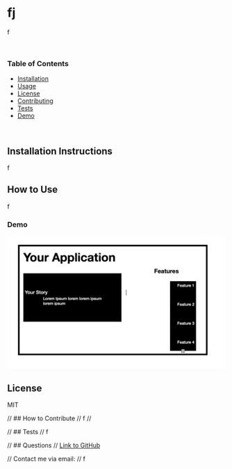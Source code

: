 # fj

f
<br>

<br>

### Table of Contents

- [Installation](#-installation-instructions)
- [Usage](#-how-to-use)
- [License](#-license)
- [Contributing](#-how-to-contribute)
- [Tests](#-tests)
- [Demo](#-demo)
  <br>

<br>

## Installation Instructions

f
<br>

## How to Use

f
<br>

### Demo

![screen shot example of app page](./photos/app.png "example application")

## License

MIT
<br>

// ## How to Contribute
// f
// <br>

// ## Tests
// f

// ## Questions
// [Link to GitHub](https://github.com/f)

// Contact me via email:
// f
